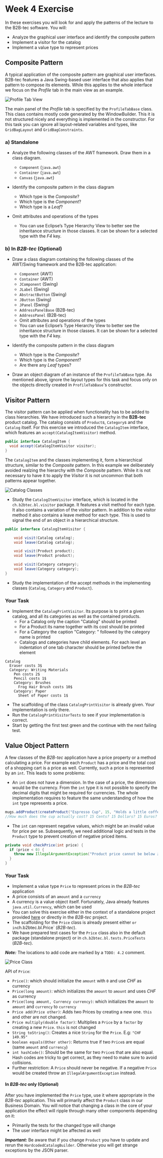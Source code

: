 # Week 4 Exercise

In these exercises you will look for and apply the patterns of the lecture to the B2B-tec software. You will:
- Analyze the graphical user interface and identify the composite pattern
- Implement a visitor for the catalog
- Implement a value type to represent prices


## Composite Pattern
A typical application of the composite pattern are graphical user interfaces. B2B-tec features a Java Swing-based user interface that also applies that pattern to compose its elements. While this applies to the whole interface we focus on the *Profile* tab in the main view as an example.

![Profile Tab View](images/ProfileTabView.png)

The main panel of the *Profile* tab is specified by the `ProfileTabBase` class. This class contains mostly code generated by the WindowBuilder. This it is not structured nicely and everything is implemented in the constructor. For this task you can ignore all layout-related variables and types, like `GridBagLayout` and `GridBagConstraints`.

### a) Standalone
- Analyze the following classes of the AWT framework. Draw them in a class diagram. 
  - `Component` (`java.awt`)
  - `Container` (`java.awt`)
  - `Canvas` (`java.awt`)

- Identify the composite pattern in the class diagram
  - Which type is the *Composite*?
  - Which type is the *Component*?
  - Which type is a *Leaf*?

- Omit attributes and operations of the types
  - You can use Eclipse’s Type Hierarchy View to better see the inheritance structure in those classes. It can be shown for a selected type with the *F4* key.


### b) In *B2B-tec* (Optional)

- Draw a class diagram containing the following classes of the AWT/Swing framework and the B2B-tec application:
  - `Component` (AWT)
  - `Container` (AWT)
  - `JComponent` (Swing)
  - `JLabel` (Swing)
  - `AbstractButton` (Swing)
  - `JButton` (Swing)
  - `JPanel` (Swing)
  - `AddressPanelBase` (B2B-tec)
  - `AddressPanel` (B2B-tec)
  - Omit attributes and operations of the types
  - You can use Eclipse’s Type Hierarchy View to better see the inheritance structure in those classes. It can be shown for a selected type with the *F4* key.

- Identify the composite pattern in the class diagram
  - Which type is the *Composite*?
  - Which type is the *Component*?
  - Are there any *Leaf* types?
- Draw an object diagram of an instance of the `ProfileTabBase` type. As mentioned above, ignore the layout types for this task and focus only on the objects directly created in `ProfileTabBase`'s constructor.


## Visitor Pattern

The visitor pattern can be applied when functionality has to be added to class hierarchies. We have introduced such a hierarchy in the **B2B-tec** product catalog. The catalog consists of `Product`s, `Category`s and the `Catalog` itself. For this exercise we introduced the `CatalogItem` interface, which features an `accept(CatalogItemVisitor)` method. 

```Java
public interface CatalogItem {
  void accept(CatalogItemVisitor visitor);
}
```

The `CatalogItem` and the classes implementing it, form a hierarchical structure, similar to the *Composite* pattern. In this example we deliberately avoided realzing the hierarchy with the *Composite* pattern. While it is not necessary to have it to apply the *Visitor* it is not uncommon that both patterns appear together. 

![Catalog Classes](images/CatalogClasses.png)


- Study the `CatalogItemVisitor` interface, which is located in the `ch.b2btec.bl.visitor` package. It features a visit method for each type. It also contains a variation of the visitor pattern. In addition to the visitor method it also contains a leave method for each type. This is used to signal the end of an object in a hierarchical structure.

```Java
public interface CatalogItemVisitor {

	void visit(Catalog catalog);
	void leave(Catalog catalog);

	void visit(Product product);
	void leave(Product product);

	void visit(Category category);
	void leave(Category category);
}
```

- Study the implementation of the accept methods in the implementing classes (`Catalog`, `Category` and `Product`).

### Your Task
- Implement the `CatalogPrintVisitor`. Its purpose is to print a given catalog, and all its categories as well as the contained products.
  - For a Catalog only the caption "Catalog" should be printed
  - For a Product its name together with its cost should be printed
  - For a Category the caption "Category: " followed by the category name is printed
  - Catalogs and categories have child elements. For each level an indentation of one tab character should be printed before the element

```
Catalog
  Eraser costs 3$
  Category: Writing Materials
    Pen costs 2$
    Pencil costs 1$
    Category: Brushes
      Frog Hair Brush costs 10$
    Category: Paper
      Sheet of Paper costs 1$
```

- The scaffolding of the class `CatalogPrintVisitor` is already given. Your implementation is only there.
- Run the `CatalogPrintVisitorTests` to see if your implementation is correct.
- Start by getting the first test green and the continue with the next failing test.


## Value Object Pattern
A few classes of the *B2B-tec* application have a price property or a method calculating a price. For example each `Product` has a price and the total cost of a shopping cart is a price as well. Currently, such a price is represented by an `int`. This leads to some problems:
- An `int` does not have a dimension. In the case of a price, the dimension would be the currency. From the `int` type it is not possible to specify the decimal digits that might be required for currencies. The whole implementation requires to feature the same understanding of how the `int` type represents a price.

```Java
mugs.addProduct(createProduct("Espresso Cup", 15, "Holds a little coffee", "Volume 0.5dl"));
//How much does the cup actually cost? 15 Cents? 15 Dollars? 15 Euros?
```

- The `int` can represent negative values, which might be an invalid value for price per se. Subsequently, we need additional logic and tests in the `Product` type to prevent creation of negative priced items.

```Java
private void checkPrice(int price) {
  if (price < 0) {
    throw new IllegalArgumentException("Product price cannot be below zero");
  }
}
```

### Your Task
- Implement a value type `Price` to represent prices in the *B2B-tec* application
- A price consists of an `amount` and a `currency`
- A currency is a value object itself. Fortunately, Java already features `java.util.Currency`, which can be used
- You can solve this exercise either in the context of a standalone project provided [here](week%204%20Price%20Value%20Type%20Exercise) or directly in the *B2B-tec* project.
- The scaffolding for the `Price` class is already present either ` or in `ch.b2btec.bl.Price` (*B2B-tec*).
- We have prepared test cases for the `Price` class also in the default package (standalone project) or in `ch.b2btec.bl.tests.PriceTests` (*B2B-tec*).

***Note:*** The locations to add code are marked by a `TODO: 4.2` comment.

![Price Class](images/Price.png)

API of `Price`:
- `Price()`: which should initialize the `amount` with `0` and use *CHF* as currency
- `Price(long amount)`: which initializes the `amount` to `amount` and uses *CHF* as currency
- `Price(long amount, Currency currency)`: which initializes the `amount` to `amount` and `currency` to `currency`
- `Price add(Price other)`: Adds two Prices by creating a new one. `this` and other are not changed.
- `Price multiply(double factor)`: Multiplies a `Price` by a `factor` by creating a new `Price`. `this` is not changed
- `String toString()`: Creates a nice `String` for the `Price`. E.g: `"CHF 149.95"`
- `boolean equals(Other other)`: Returns true if two `Price`s are equal (same `amount` and `currency`)
- `int hashCode()`: Should be the same for two `Price`s that are also equal. Hash codes are tricky to get correct, as they need to make sure to avoid collisions.
- Further restriction: A `Price` should never be negative. If a negative `Price` would be created throw an `IllegalArgumentException` instead.

#### In *B2B-tec* only (Optional)
After you have implemented the `Price` type, use it where appropriate in the *B2B-tec* application. This will primarily affect the `Product` class in our Business Domain. You will notice that changing a class in the core of your application the effect will ripple through many other components depending on it:
- Primarily the tests for the changed type will change
- The user interface might be affected as well

***Important:*** Be aware that if you change `Product` you have to update and rerun the `HardcodedCatalogBuilder`. Otherwise you will get strange exceptions by the JSON parser.




